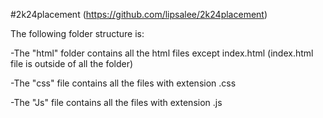 #2k24placement (https://github.com/lipsalee/2k24placement)

The following folder structure is:

-The "html" folder contains all the html files except index.html (index.html  file is outside of all the folder)

-The "css" file contains all the files with extension .css

-The "Js" file contains all the files with extension .js
